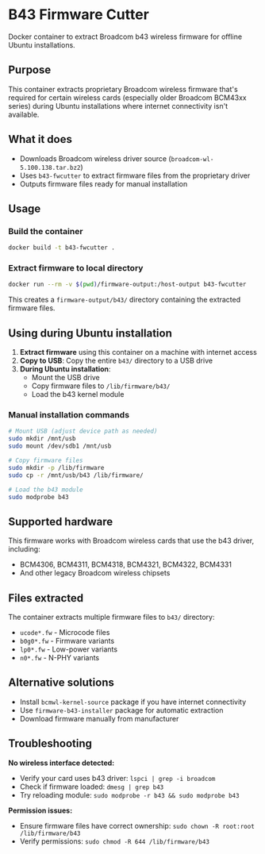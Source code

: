 # B43 Firmware Cutter

Docker container to extract Broadcom b43 wireless firmware for offline Ubuntu installations.

## Purpose

This container extracts proprietary Broadcom wireless firmware that's required for certain wireless cards (especially older Broadcom BCM43xx series) during Ubuntu installations where internet connectivity isn't available.

## What it does

- Downloads Broadcom wireless driver source (`broadcom-wl-5.100.138.tar.bz2`)
- Uses `b43-fwcutter` to extract firmware files from the proprietary driver
- Outputs firmware files ready for manual installation

## Usage

### Build the container
```bash
docker build -t b43-fwcutter .
```

### Extract firmware to local directory
```bash
docker run --rm -v $(pwd)/firmware-output:/host-output b43-fwcutter
```

This creates a `firmware-output/b43/` directory containing the extracted firmware files.

## Using during Ubuntu installation

1. **Extract firmware** using this container on a machine with internet access
2. **Copy to USB**: Copy the entire `b43/` directory to a USB drive
3. **During Ubuntu installation**:
   - Mount the USB drive
   - Copy firmware files to `/lib/firmware/b43/`
   - Load the b43 kernel module

### Manual installation commands
```bash
# Mount USB (adjust device path as needed)
sudo mkdir /mnt/usb
sudo mount /dev/sdb1 /mnt/usb

# Copy firmware files
sudo mkdir -p /lib/firmware
sudo cp -r /mnt/usb/b43 /lib/firmware/

# Load the b43 module
sudo modprobe b43
```

## Supported hardware

This firmware works with Broadcom wireless cards that use the b43 driver, including:
- BCM4306, BCM4311, BCM4318, BCM4321, BCM4322, BCM4331
- And other legacy Broadcom wireless chipsets

## Files extracted

The container extracts multiple firmware files to `b43/` directory:
- `ucode*.fw` - Microcode files
- `b0g0*.fw` - Firmware variants
- `lp0*.fw` - Low-power variants
- `n0*.fw` - N-PHY variants

## Alternative solutions

- Install `bcmwl-kernel-source` package if you have internet connectivity
- Use `firmware-b43-installer` package for automatic extraction
- Download firmware manually from manufacturer

## Troubleshooting

**No wireless interface detected:**
- Verify your card uses b43 driver: `lspci | grep -i broadcom`
- Check if firmware loaded: `dmesg | grep b43`
- Try reloading module: `sudo modprobe -r b43 && sudo modprobe b43`

**Permission issues:**
- Ensure firmware files have correct ownership: `sudo chown -R root:root /lib/firmware/b43`
- Verify permissions: `sudo chmod -R 644 /lib/firmware/b43` 
